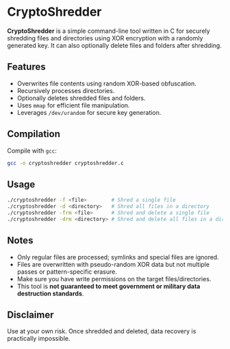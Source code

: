 # CryptoShredder

**CryptoShredder** is a simple command-line tool written in C for securely shredding files and directories using XOR encryption with a randomly generated key. It can also optionally delete files and folders after shredding.

## Features

* Overwrites file contents using random XOR-based obfuscation.
* Recursively processes directories.
* Optionally deletes shredded files and folders.
* Uses `mmap` for efficient file manipulation.
* Leverages `/dev/urandom` for secure key generation.

## Compilation

Compile with `gcc`:

```bash
gcc -o cryptoshredder cryptoshredder.c
```

## Usage

```bash
./cryptoshredder -f <file>        # Shred a single file
./cryptoshredder -d <directory>   # Shred all files in a directory
./cryptoshredder -frm <file>      # Shred and delete a single file
./cryptoshredder -drm <directory> # Shred and delete all files in a directory
```

## Notes

* Only regular files are processed; symlinks and special files are ignored.
* Files are overwritten with pseudo-random XOR data but not multiple passes or pattern-specific erasure.
* Make sure you have write permissions on the target files/directories.
* This tool is **not guaranteed to meet government or military data destruction standards**.

## Disclaimer

Use at your own risk. Once shredded and deleted, data recovery is practically impossible.


